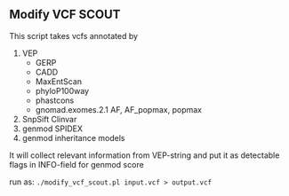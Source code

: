 ## Modify VCF SCOUT

This script takes vcfs annotated by

1. VEP
   * GERP
   * CADD
   * MaxEntScan
   * phyloP100way
   * phastcons
   * gnomad.exomes.2.1 AF, AF_popmax, popmax
2. SnpSift Clinvar
3. genmod SPIDEX
4. genmod inheritance models

It will collect relevant information from VEP-string and put it as detectable flags in INFO-field for genmod score

run as:
`./modify_vcf_scout.pl input.vcf > output.vcf`
